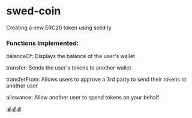 # swed-coin
Creating a new ERC20 token using solidity

### Functions Implemented:

balanceOf: Displays the balance of the user's wallet

transfer: Sends the user's tokens to another wallet

transferFrom: Allows users to approve a 3rd party to send their tokens to another user

allowance: Allow another user to spend tokens on your behalf

 💰💰💰

